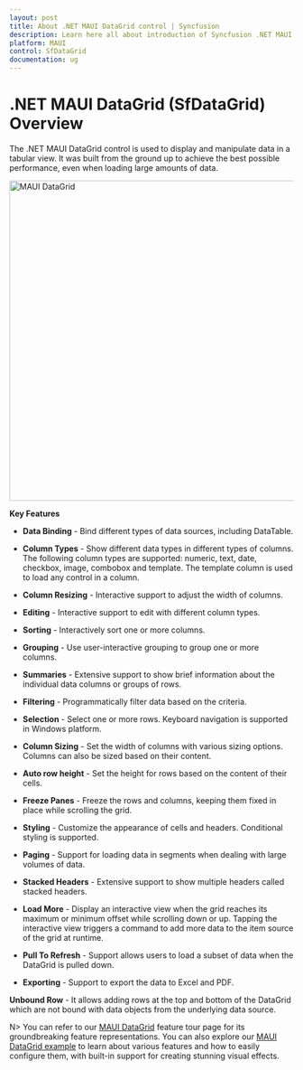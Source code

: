 ```yaml
---
layout: post
title: About .NET MAUI DataGrid control | Syncfusion
description: Learn here all about introduction of Syncfusion .NET MAUI DataGrid (SfDataGrid) control, its elements and more.
platform: MAUI
control: SfDataGrid
documentation: ug
---
```


# .NET MAUI DataGrid (SfDataGrid) Overview

The .NET MAUI DataGrid control is used to display and manipulate data in a tabular view. It was built from the ground up to achieve the best possible performance, even when loading large amounts of data.

<img alt="MAUI DataGrid" src="Images\overview\maui-datagrid.png" width="567"/>

**Key Features**

* **Data Binding** - Bind different types of data sources, including DataTable.

* **Column Types** - Show different data types in different types of columns. The following column types are supported: numeric, text, date, checkbox, image, combobox and template. The template column is used to load any control in a column.

* **Column Resizing** - Interactive support to adjust the width of columns.

* **Editing** - Interactive support to edit with different column types.

* **Sorting** - Interactively sort one or more columns.

* **Grouping** - Use user-interactive grouping to group one or more columns.

* **Summaries** - Extensive support to show brief information about the individual data columns or groups of rows.

* **Filtering** - Programmatically filter data based on the criteria.

* **Selection** - Select one or more rows. Keyboard navigation is supported in Windows platform.

* **Column Sizing** - Set the width of columns with various sizing options. Columns can also be sized based on their content.

* **Auto row height** - Set the height for rows based on the content of their cells.

* **Freeze Panes** - Freeze the rows and columns, keeping them fixed in place while scrolling the grid.

* **Styling** - Customize the appearance of cells and headers. Conditional styling is supported.

* **Paging** - Support for loading data in segments when dealing with large volumes of data.

* **Stacked Headers** - Extensive support to show multiple headers called stacked headers.

* **Load More** -  Display an interactive view when the grid reaches its maximum or minimum offset while scrolling down or up. Tapping the interactive view triggers a command to add more data to the item source of the grid at runtime.

* **Pull To Refresh** - Support allows users to load a subset of data when the DataGrid is pulled down.

* **Exporting** - Support to export the data to Excel and PDF.

 **Unbound Row** - It allows adding rows at the top and bottom of the DataGrid which are not bound with data objects from the underlying data source.

N> You can refer to our [MAUI DataGrid](https://www.syncfusion.com/maui-controls/maui-datagrid) feature tour page for its groundbreaking feature representations. You can also explore our [MAUI DataGrid example](https://github.com/syncfusion/maui-demos/tree/master/MAUI/DataGrid) to learn about various features and how to easily configure them, with built-in support for creating stunning visual effects.
